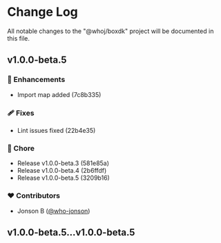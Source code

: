 # Change Log

All notable changes to the "@whoj/boxdk" project will be documented in this file.


## v1.0.0-beta.5


### 🚀 Enhancements

  - Import map added (7c8b335)

### 🩹 Fixes

  - Lint issues fixed (22b4e35)

### 🏡 Chore

  - Release v1.0.0-beta.3 (581e85a)
  - Release v1.0.0-beta.4 (2b6ffdf)
  - Release v1.0.0-beta.5 (3209b16)

### ❤️  Contributors

- Jonson B ([@who-jonson](http://github.com/who-jonson))

## v1.0.0-beta.5...v1.0.0-beta.5

